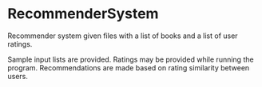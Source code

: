 # RecommenderSystem
Recommender system given files with a list of books and a list of user ratings.

Sample input lists are provided. Ratings may be provided while running the program. Recommendations are made based on rating similarity between users.
